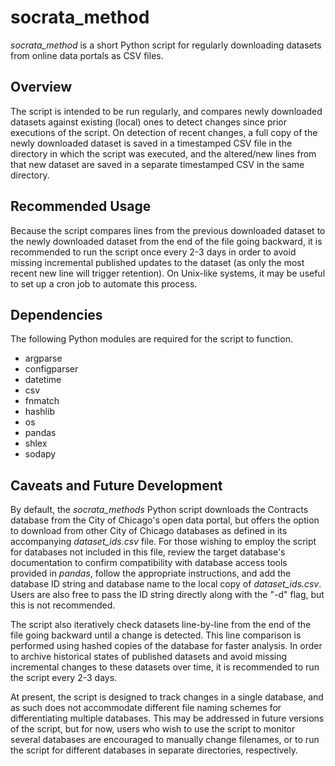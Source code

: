 # socrata_method

*socrata_method* is a short Python script for regularly downloading datasets from online data portals as CSV files.

## Overview

The script is intended to be run regularly, and compares newly downloaded datasets against existing (local) ones to detect changes since prior executions of the script. On detection of recent changes, a full copy of the newly downloaded dataset is saved in a timestamped CSV file in the directory in which the script was executed, and the altered/new lines from that new dataset are saved in a separate timestamped CSV in the same directory.

## Recommended Usage

Because the script compares lines from the previous downloaded dataset to the newly downloaded dataset from the end of the file going backward, it is recommended to run the script once every 2-3 days in order to avoid missing incremental published updates to the dataset (as only the most recent new line will trigger retention). On Unix-like systems, it may be useful to set up a cron job to automate this process.

## Dependencies

The following Python modules are required for the script to function.
- argparse
- configparser
- datetime
- csv
- fnmatch
- hashlib
- os
- pandas
- shlex
- sodapy

## Caveats and Future Development

By default, the *socrata_methods* Python script downloads the Contracts database from the City of Chicago's open data portal, but offers the option to download from other City of Chicago databases as defined in its accompanying *dataset_ids.csv* file. For those wishing to employ the script for databases not included in this file, review the target database's documentation to confirm compatibility with database access tools provided in *pandas*, follow the appropriate instructions, and add the database ID string and database name to the local copy of *dataset_ids.csv*. Users are also free to pass the ID string directly along with the "-d" flag, but this is not recommended.

The script also iteratively check datasets line-by-line from the end of the file going backward until a change is detected. This line comparison is performed using hashed copies of the database for faster analysis. In order to archive historical states of published datasets and avoid missing incremental changes to these datasets over time, it is recommended to run the script every 2-3 days. 

At present, the script is designed to track changes in a single database, and as such does not accommodate different file naming schemes for differentiating multiple databases. This may be addressed in future versions of the script, but for now, users who wish to use the script to monitor several databases are encouraged to manually change filenames, or to run the script for different databases in separate directories, respectively.
